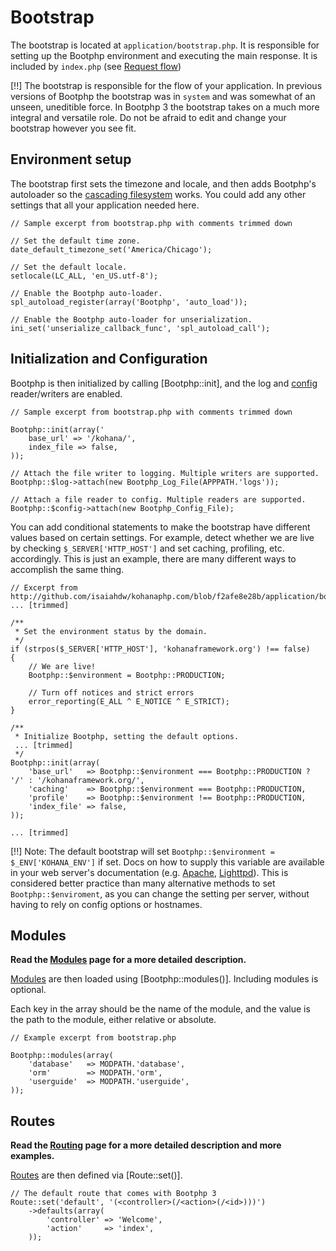 # Bootstrap

The bootstrap is located at `application/bootstrap.php`.  It is responsible for setting up the Bootphp environment and executing the main response. It is included by `index.php` (see [Request flow](flow))

[!!] The bootstrap is responsible for the flow of your application.  In previous versions of Bootphp the bootstrap was in `system` and was somewhat of an unseen, uneditible force.  In Bootphp 3 the bootstrap takes on a much more integral and versatile role.  Do not be afraid to edit and change your bootstrap however you see fit.

## Environment setup

The bootstrap first sets the timezone and locale, and then adds Bootphp's autoloader so the [cascading filesystem](files) works.  You could add any other settings that all your application needed here.

~~~
// Sample excerpt from bootstrap.php with comments trimmed down

// Set the default time zone.
date_default_timezone_set('America/Chicago');

// Set the default locale.
setlocale(LC_ALL, 'en_US.utf-8');

// Enable the Bootphp auto-loader.
spl_autoload_register(array('Bootphp', 'auto_load'));

// Enable the Bootphp auto-loader for unserialization.
ini_set('unserialize_callback_func', 'spl_autoload_call');
~~~

## Initialization and Configuration

Bootphp is then initialized by calling [Bootphp::init], and the log and [config](files/config) reader/writers are enabled.

~~~
// Sample excerpt from bootstrap.php with comments trimmed down

Bootphp::init(array('
    base_url' => '/kohana/',
	index_file => false,
));

// Attach the file writer to logging. Multiple writers are supported.
Bootphp::$log->attach(new Bootphp_Log_File(APPPATH.'logs'));

// Attach a file reader to config. Multiple readers are supported.
Bootphp::$config->attach(new Bootphp_Config_File);
~~~

You can add conditional statements to make the bootstrap have different values based on certain settings.  For example, detect whether we are live by checking `$_SERVER['HTTP_HOST']` and set caching, profiling, etc. accordingly.  This is just an example, there are many different ways to accomplish the same thing.

~~~
// Excerpt from http://github.com/isaiahdw/kohanaphp.com/blob/f2afe8e28b/application/bootstrap.php
... [trimmed]

/**
 * Set the environment status by the domain.
 */
if (strpos($_SERVER['HTTP_HOST'], 'kohanaframework.org') !== false)
{
	// We are live!
	Bootphp::$environment = Bootphp::PRODUCTION;

	// Turn off notices and strict errors
	error_reporting(E_ALL ^ E_NOTICE ^ E_STRICT);
}

/**
 * Initialize Bootphp, setting the default options.
 ... [trimmed]
 */
Bootphp::init(array(
	'base_url'   => Bootphp::$environment === Bootphp::PRODUCTION ? '/' : '/kohanaframework.org/',
	'caching'    => Bootphp::$environment === Bootphp::PRODUCTION,
	'profile'    => Bootphp::$environment !== Bootphp::PRODUCTION,
	'index_file' => false,
));

... [trimmed]

~~~

[!!] Note: The default bootstrap will set `Bootphp::$environment = $_ENV['KOHANA_ENV']` if set. Docs on how to supply this variable are available in your web server's documentation (e.g. [Apache](http://httpd.apache.org/docs/1.3/mod/mod_env.html#setenv), [Lighttpd](http://redmine.lighttpd.net/wiki/1/Docs:ModSetEnv#Options)). This is considered better practice than many alternative methods to set `Bootphp::$enviroment`, as you can change the setting per server, without having to rely on config options or hostnames.

## Modules

**Read the [Modules](modules) page for a more detailed description.**

[Modules](modules) are then loaded using [Bootphp::modules()].  Including modules is optional.

Each key in the array should be the name of the module, and the value is the path to the module, either relative or absolute.
~~~
// Example excerpt from bootstrap.php

Bootphp::modules(array(
	'database'   => MODPATH.'database',
	'orm'        => MODPATH.'orm',
	'userguide'  => MODPATH.'userguide',
));
~~~

## Routes

**Read the [Routing](routing) page for a more detailed description and more examples.**

[Routes](routing) are then defined via [Route::set()].

~~~
// The default route that comes with Bootphp 3
Route::set('default', '(<controller>(/<action>(/<id>)))')
	->defaults(array(
		'controller' => 'Welcome',
		'action'     => 'index',
	));
~~~

